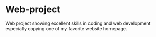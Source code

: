 # Web-project
Web project showing excellent skills in coding and web development especially copying one of my favorite website homepage.
